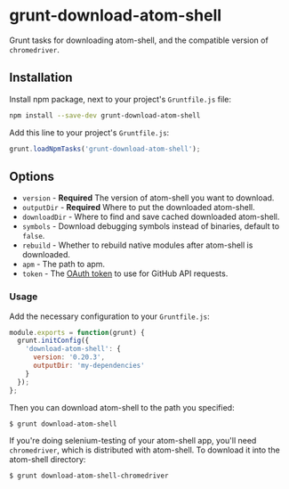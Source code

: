 # grunt-download-atom-shell

Grunt tasks for downloading atom-shell, and the compatible version of `chromedriver`.

## Installation

Install npm package, next to your project's `Gruntfile.js` file:

```sh
npm install --save-dev grunt-download-atom-shell
```

Add this line to your project's `Gruntfile.js`:

```js
grunt.loadNpmTasks('grunt-download-atom-shell');
```

## Options

* `version` - **Required** The version of atom-shell you want to download.
* `outputDir` - **Required** Where to put the downloaded atom-shell.
* `downloadDir` - Where to find and save cached downloaded atom-shell.
* `symbols` - Download debugging symbols instead of binaries, default to `false`.
* `rebuild` - Whether to rebuild native modules after atom-shell is downloaded.
* `apm` - The path to apm.
* `token` - The [OAuth token](https://developer.github.com/v3/oauth/) to use for GitHub API requests.

### Usage

Add the necessary configuration to your `Gruntfile.js`:

```js
module.exports = function(grunt) {
  grunt.initConfig({
    'download-atom-shell': {
      version: '0.20.3',
      outputDir: 'my-dependencies'
    }
  });
};
```

Then you can download atom-shell to the path you specified:

```shell
$ grunt download-atom-shell
```

If you're doing selenium-testing of your atom-shell app, you'll need `chromedriver`, which is distributed with atom-shell. To download it into the atom-shell directory:

```shell
$ grunt download-atom-shell-chromedriver
```
